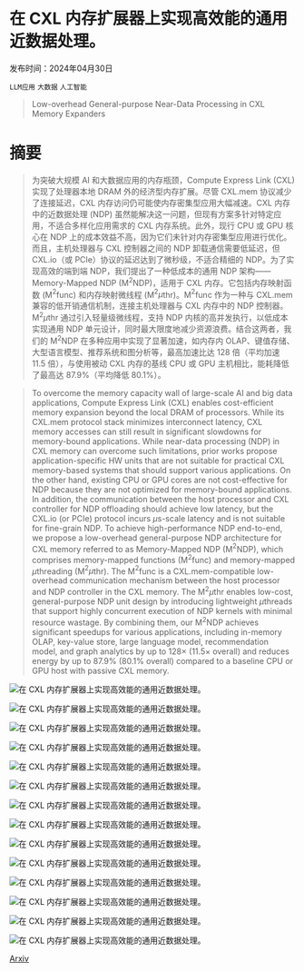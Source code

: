 # 在 CXL 内存扩展器上实现高效能的通用近数据处理。

发布时间：2024年04月30日

`LLM应用` `大数据` `人工智能`

> Low-overhead General-purpose Near-Data Processing in CXL Memory Expanders

# 摘要

> 为突破大规模 AI 和大数据应用的内存瓶颈，Compute Express Link (CXL) 实现了处理器本地 DRAM 外的经济型内存扩展。尽管 CXL.mem 协议减少了连接延迟，CXL 内存访问仍可能使内存密集型应用大幅减速。CXL 内存中的近数据处理 (NDP) 虽然能解决这一问题，但现有方案多针对特定应用，不适合多样化应用需求的 CXL 内存系统。此外，现行 CPU 或 GPU 核心在 NDP 上的成本效益不高，因为它们未针对内存密集型应用进行优化。而且，主机处理器与 CXL 控制器之间的 NDP 卸载通信需要低延迟，但 CXL.io（或 PCIe）协议的延迟达到了微秒级，不适合精细的 NDP。为了实现高效的端到端 NDP，我们提出了一种低成本的通用 NDP 架构——Memory-Mapped NDP (M$^2$NDP)，适用于 CXL 内存。它包括内存映射函数 (M$^2$func) 和内存映射微线程 (M$^2μ$thr)。M$^2$func 作为一种与 CXL.mem 兼容的低开销通信机制，连接主机处理器与 CXL 内存中的 NDP 控制器。M$^2μ$thr 通过引入轻量级微线程，支持 NDP 内核的高并发执行，以低成本实现通用 NDP 单元设计，同时最大限度地减少资源浪费。结合这两者，我们的 M$^2$NDP 在多种应用中实现了显著加速，如内存内 OLAP、键值存储、大型语言模型、推荐系统和图分析等，最高加速比达 128 倍（平均加速 11.5 倍），与使用被动 CXL 内存的基线 CPU 或 GPU 主机相比，能耗降低了最高达 87.9%（平均降低 80.1%）。

> To overcome the memory capacity wall of large-scale AI and big data applications, Compute Express Link (CXL) enables cost-efficient memory expansion beyond the local DRAM of processors. While its CXL.mem protocol stack minimizes interconnect latency, CXL memory accesses can still result in significant slowdowns for memory-bound applications. While near-data processing (NDP) in CXL memory can overcome such limitations, prior works propose application-specific HW units that are not suitable for practical CXL memory-based systems that should support various applications. On the other hand, existing CPU or GPU cores are not cost-effective for NDP because they are not optimized for memory-bound applications. In addition, the communication between the host processor and CXL controller for NDP offloading should achieve low latency, but the CXL.io (or PCIe) protocol incurs $μ$s-scale latency and is not suitable for fine-grain NDP.
  To achieve high-performance NDP end-to-end, we propose a low-overhead general-purpose NDP architecture for CXL memory referred to as Memory-Mapped NDP (M$^2$NDP), which comprises memory-mapped functions (M$^2$func) and memory-mapped $μ$threading (M$^2μ$thr). The M$^2$func is a CXL.mem-compatible low-overhead communication mechanism between the host processor and NDP controller in the CXL memory. The M$^2μ$thr enables low-cost, general-purpose NDP unit design by introducing lightweight $μ$threads that support highly concurrent execution of NDP kernels with minimal resource wastage. By combining them, our M$^2$NDP achieves significant speedups for various applications, including in-memory OLAP, key-value store, large language model, recommendation model, and graph analytics by up to 128$\times$ (11.5$\times$ overall) and reduces energy by up to 87.9\% (80.1\% overall) compared to a baseline CPU or GPU host with passive CXL memory.

![在 CXL 内存扩展器上实现高效能的通用近数据处理。](../../../paper_images/2404.19381/x1.png)

![在 CXL 内存扩展器上实现高效能的通用近数据处理。](../../../paper_images/2404.19381/x2.png)

![在 CXL 内存扩展器上实现高效能的通用近数据处理。](../../../paper_images/2404.19381/x3.png)

![在 CXL 内存扩展器上实现高效能的通用近数据处理。](../../../paper_images/2404.19381/x4.png)

![在 CXL 内存扩展器上实现高效能的通用近数据处理。](../../../paper_images/2404.19381/x5.png)

![在 CXL 内存扩展器上实现高效能的通用近数据处理。](../../../paper_images/2404.19381/x6.png)

![在 CXL 内存扩展器上实现高效能的通用近数据处理。](../../../paper_images/2404.19381/x7.png)

![在 CXL 内存扩展器上实现高效能的通用近数据处理。](../../../paper_images/2404.19381/x8.png)

![在 CXL 内存扩展器上实现高效能的通用近数据处理。](../../../paper_images/2404.19381/x9.png)

![在 CXL 内存扩展器上实现高效能的通用近数据处理。](../../../paper_images/2404.19381/x10.png)

![在 CXL 内存扩展器上实现高效能的通用近数据处理。](../../../paper_images/2404.19381/x11.png)

![在 CXL 内存扩展器上实现高效能的通用近数据处理。](../../../paper_images/2404.19381/x12.png)

![在 CXL 内存扩展器上实现高效能的通用近数据处理。](../../../paper_images/2404.19381/x13.png)

![在 CXL 内存扩展器上实现高效能的通用近数据处理。](../../../paper_images/2404.19381/x14.png)

[Arxiv](https://arxiv.org/abs/2404.19381)